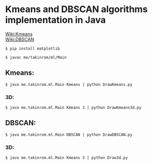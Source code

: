 # Kmeans and DBSCAN algorithms implementation in Java
[Wiki:Kmeans](https://en.wikipedia.org/wiki/K-means_clustering)  
[Wiki:DBSCAN](https://en.wikipedia.org/wiki/DBSCAN)
```
$ pip install matplotlib
```
```
$ javac me/takinrom/ml/Main
```
## Kmeans:
```
$ java me.takinrom.ml.Main Kmeans | python DrawKmeans.py
```
### 3D:
```
$ java me.takinrom.ml.Main Kmeans 3 | python DrawKmeans3d.py
```
## DBSCAN:
```
$ java me.takinrom.ml.Main DBSCAN | python DrawDBSCAN.py
```
### 3D:
```
$ java me.takinrom.ml.Main Kmeans 3 | python Draw3d.py
```